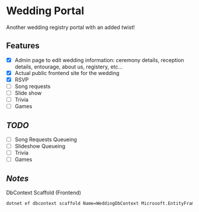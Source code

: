 # Wedding Portal
Another wedding registry portal with an added twist!

## Features
- [x] Admin page to edit wedding information: ceremony details, reception details, entourage, about us, registery, etc...
- [x] Actual public frontend site for the wedding
- [x] RSVP
- [ ] Song requests
- [ ] Slide show
- [ ] Trivia
- [ ] Games

## _TODO_
- [ ] Song Requests Queueing
- [ ] Slideshow Queueing
- [ ] Trivia
- [ ] Games

## _Notes_

DbContext Scaffold (Frontend)
```bash
dotnet ef dbcontext scaffold Name=WeddingDbContext Microsoft.EntityFrameworkCore.SqlServer -c WeddingDbContext --context-dir ./Persistance -o ./Persistance/Entities -t Weddings -t Entourages -t Guests -t GuestGroups -t Photos -t SongRequests -t FoodItems -t FoodTypes --force
```